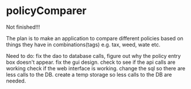# policyComparer

Not finished!!!

The plan is to make an application to compare different policies based on things they have in combinations(tags) e.g. tax, weed, wate etc. 

Need to do:
  fix the dao to database calls,
  figure out why the policy entry box doesn't appear.
  fix the gui design.
  check to see if the api calls are working 
  check if the web interface is working.
  change the sql so there are less calls to the DB.
  create a temp storage so less calls to the DB are needed.

